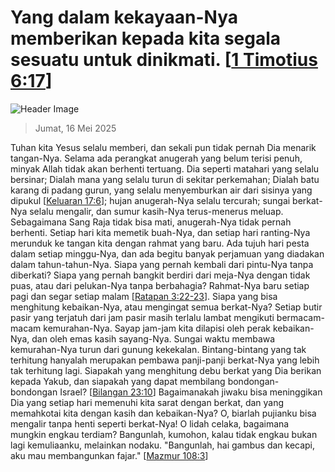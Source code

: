 
# Yang dalam kekayaan-Nya memberikan kepada kita segala sesuatu untuk dinikmati. [[1 Timotius 6:17](http://alkitab.sabda.org/?1%20Timotius%206:17)]

![Header Image](https://alkitab.app/slice/sunrise.jpg)

> Jumat, 16 Mei 2025

Tuhan kita Yesus selalu memberi, dan sekali pun tidak pernah Dia menarik tangan-Nya. Selama ada perangkat anugerah yang belum terisi penuh, minyak Allah tidak akan berhenti tertuang. Dia seperti matahari yang selalu bersinar; Dialah mana yang selalu turun di sekitar perkemahan; Dialah batu karang di padang gurun, yang selalu menyemburkan air dari sisinya yang dipukul [[Keluaran 17:6](http://alkitab.sabda.org/?Keluaran%2017:6)]; hujan anugerah-Nya selalu tercurah; sungai berkat-Nya selalu mengalir, dan sumur kasih-Nya terus-menerus meluap. Sebagaimana Sang Raja tidak bisa mati, anugerah-Nya tidak pernah berhenti. Setiap hari kita memetik buah-Nya, dan setiap hari ranting-Nya merunduk ke tangan kita dengan rahmat yang baru. Ada tujuh hari pesta dalam setiap minggu-Nya, dan ada begitu banyak perjamuan yang diadakan dalam tahun-tahun-Nya. Siapa yang pernah kembali dari pintu-Nya tanpa diberkati? Siapa yang pernah bangkit berdiri dari meja-Nya dengan tidak puas, atau dari pelukan-Nya tanpa berbahagia? Rahmat-Nya baru setiap pagi dan segar setiap malam [[Ratapan 3:22-23](http://alkitab.sabda.org/?Ratapan%203:22-23)]. Siapa yang bisa menghitung kebaikan-Nya, atau mengingat semua berkat-Nya? Setiap butir pasir yang terjatuh dari jam pasir masih terlalu lambat mengikuti bermacam-macam kemurahan-Nya. Sayap jam-jam kita dilapisi oleh perak kebaikan-Nya, dan oleh emas kasih sayang-Nya. Sungai waktu membawa kemurahan-Nya turun dari gunung kekekalan. Bintang-bintang yang tak terhitung hanyalah merupakan pembawa panji-panji berkat-Nya yang lebih tak terhitung lagi. Siapakah yang menghitung debu berkat yang Dia berikan kepada Yakub, dan siapakah yang dapat membilang bondongan-bondongan Israel? [[Bilangan 23:10](http://alkitab.sabda.org/?Bilangan%2023:10)] Bagaimanakah jiwaku bisa meninggikan Dia yang setiap hari memenuhi kita sarat dengan berkat, dan yang memahkotai kita dengan kasih dan kebaikan-Nya? O, biarlah pujianku bisa mengalir tanpa henti seperti berkat-Nya! O lidah celaka, bagaimana mungkin engkau terdiam? Bangunlah, kumohon, kalau tidak engkau bukan lagi kemuliaanku, melainkan nodaku. "Bangunlah, hai gambus dan kecapi, aku mau membangunkan fajar." [[Mazmur 108:3](http://alkitab.sabda.org/?Mazmur%20108:3)]
    